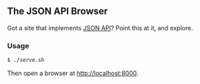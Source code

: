 ## The JSON API Browser

Got a site that implements [JSON API](http://jsonapi.org)? Point this at it, and explore.

### Usage

```bash
$ ./serve.sh
```

Then open a browser at [http://localhost:8000](http://localhost:8000).
